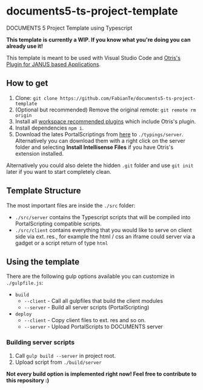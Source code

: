# documents5-ts-project-template
DOCUMENTS 5 Project Template using Typescript

**This template is currently a WIP. If you know what you're doing you can already use it!**

This template is meant to be used with Visual Studio Code and [Otris's Plugin for JANUS based Applications](https://github.com/otris/vscode-janus-debug).

## How to get

1. Clone: ```git clone https://github.com/FabianTe/documents5-ts-project-template```
2. (Optional but recommended) Remove the original remote: ```git remote rm origin```
3. Install all [workspace recommended plugins](https://code.visualstudio.com/docs/editor/extension-gallery#_workspace-recommended-extensions) which include Otris's plugin.
4. Install dependencies ```npm i```.
5. Download the lates PortalScriptings from [here](https://github.com/otris/vscode-janus-debug/tree/master/portalscript/typings) to ```./typings/server```. Alternatively you can download them with a right click on the server folder and selecting **Install Intellisense Files** if you have Otris's extension installed.

Alternatively you could also delete the hidden ```.git``` folder and use ```git init``` later if you want to start completely clean.

## Template Structure

The most important files are inside the ```./src``` folder:

- ```./src/server``` contains the Typescript scripts that will be compiled into PortalScripting compatible scripts.
- ```./src/client``` contains everything that you would like to serve on client side via ext. res., for example the html / css an iframe could server via a gadget or a script return of type ```html```

## Using the template

There are the following gulp options available you can customize in ```./gulpfile.js```:

- ```build```
	- ```--client``` - Call all gulpfiles that build the client modules
	- ```--server``` - Build all server scripts (PortalScripting)
- ```deploy```
	- ```--client``` - Copy client files to ext. res and so on.
	- ```--server``` - Upload PortalScripts to DOCUMENTS server

### Building server scripts

1. Call ```gulp build --server``` in project root.
2. Upload script from ```./build/server```

**Not every build option is implemented right now! Feel free to contribute to this repository :)**
